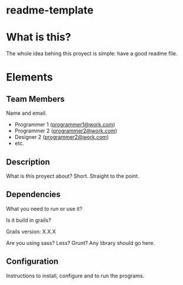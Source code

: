 readme-template
===============

# What is this? #

The whole idea behing this proyect is simple: have a good readme file.

# Elements

## Team Members

Name and email.

- Programmer 1 (programmer1@work.com)
- Programmer 2 (programmer2@work.com)
- Designer 2 (programmer2@work.com)
- etc.

## Description

What is this proyect about? Short. Straight to the point.

## Dependencies

What you need to run or use it?

Is it build in grails?

Grails version: X.X.X

Are you using sass? Less? Grunt? Any library should go here.

## Configuration

Instructions to install, configure and to run the programs.
